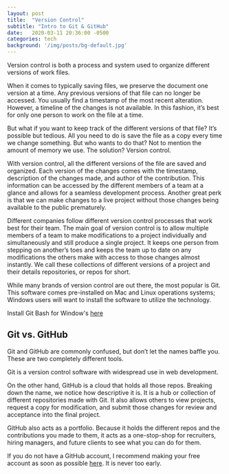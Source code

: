 ```yaml
---
layout: post
title:  "Version Control"
subtitle: "Intro to Git & GitHub"
date:   2020-03-11 20:36:00 -0500
categories: tech
background: '/img/posts/bg-default.jpg'
---
```


Version control is both a process and system used to organize different versions of work files.

When it comes to typically saving files, we preserve the document one version at a time. Any previous versions of that file can no longer be accessed. You usually find a timestamp of the most recent alteration. However, a timeline of the changes is not available. In this fashion, it’s best for only one person to work on the file at a time.

But what if you want to keep track of the different versions of that file? It’s possible but tedious. All you need to do is save the file as a copy every time we change something. But who wants to do that? Not to mention the amount of memory we use. The solution? Version control.

With version control, all the different versions of the file are saved and organized. Each version of the changes comes with the timestamp, description of the changes made, and author of the contribution. This information can be accessed by the different members of a team at a glance and allows for a seamless development process. Another great perk is that we can make changes to a live project without those changes being available to the public prematurely.

Different companies follow different version control processes that work best for their team. The main goal of version control is to allow multiple members of a team to make modifications to a project individually and simultaneously and still produce a single project. It keeps one person from stepping on another’s toes and keeps the team up to date on any modifications the others make with access to those changes almost instantly. We call these collections of different versions of a project and their details repositories, or repos for short.

While many brands of version control are out there, the most popular is Git. This software comes pre-installed on Mac and Linux operations systems; Windows users will want to install the software to utilize the technology.

Install Git Bash for Window's [here](https://git-scm.com/download/win)

## Git vs. GitHub

Git and GitHub are commonly confused, but don’t let the names baffle you. These are two completely different tools.

Git is a version control software with widespread use in web development.

On the other hand, GitHub is a cloud that holds all those repos. Breaking down the name, we notice how descriptive it is. It is a hub or collection of different repositories made with Git.  It also allows others to view projects, request a copy for modification, and submit those changes for review and acceptance into the final project.

GitHub also acts as a portfolio. Because it holds the different repos and the contributions you made to them, it acts as a one-stop-shop for recruiters, hiring managers, and future clients to see what you can do for them.

If you do not have a GitHub account, I recommend making your free account as soon as possible [here](https://github.com/). It is never too early.